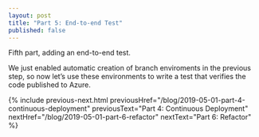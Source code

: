 ```yaml
---
layout: post
title: "Part 5: End-to-end Test"
published: false
---
```


Fifth part, adding an end-to-end test.

We just enabled automatic creation of branch enviroments in the previous step, so now let’s use these environments to write a test that verifies the code published to Azure.

{% include previous-next.html
  previousHref="/blog/2019-05-01-part-4-continuous-deployment"
  previousText="Part 4: Continuous Deployment"
  nextHref="/blog/2019-05-01-part-6-refactor"
  nextText="Part 6: Refactor"
%}
